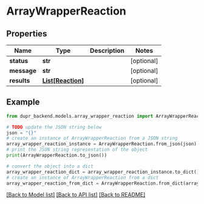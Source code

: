 # ArrayWrapperReaction


## Properties

Name | Type | Description | Notes
------------ | ------------- | ------------- | -------------
**status** | **str** |  | [optional] 
**message** | **str** |  | [optional] 
**results** | [**List[Reaction]**](Reaction.md) |  | [optional] 

## Example

```python
from dupr_backend.models.array_wrapper_reaction import ArrayWrapperReaction

# TODO update the JSON string below
json = "{}"
# create an instance of ArrayWrapperReaction from a JSON string
array_wrapper_reaction_instance = ArrayWrapperReaction.from_json(json)
# print the JSON string representation of the object
print(ArrayWrapperReaction.to_json())

# convert the object into a dict
array_wrapper_reaction_dict = array_wrapper_reaction_instance.to_dict()
# create an instance of ArrayWrapperReaction from a dict
array_wrapper_reaction_from_dict = ArrayWrapperReaction.from_dict(array_wrapper_reaction_dict)
```
[[Back to Model list]](../README.md#documentation-for-models) [[Back to API list]](../README.md#documentation-for-api-endpoints) [[Back to README]](../README.md)


